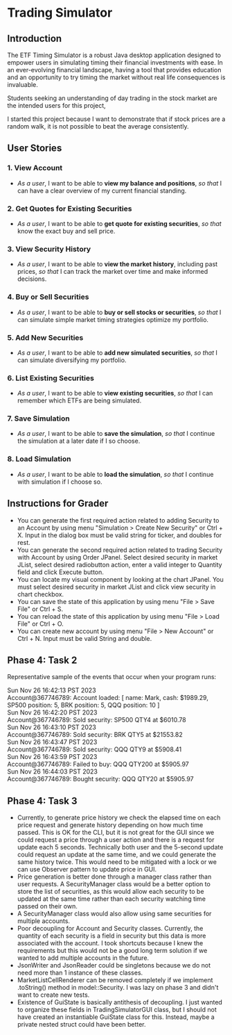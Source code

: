 # Trading Simulator

## Introduction

The ETF Timing Simulator is a robust Java desktop application designed to empower users in simulating timing their financial investments with ease. In an ever-evolving financial landscape, having a tool that provides education and an opportunity to try timing the market without real life consequences is invaluable.

Students seeking an understanding of day trading in the stock market are the intended users for this project,

I started this project because I want to demonstrate that if stock prices are a random walk, it is not possible to beat the average consistently.

## User Stories

### 1. View Account
- *As a user*, I want to be able to **view my balance and positions**, *so that* I can have a clear overview of my current financial standing.

### 2. Get Quotes for Existing Securities
- *As a user*, I want to be able to **get quote for existing securities**, *so that* know the exact buy and sell price.

### 3. View Security History
- *As a user*, I want to be able to **view the market history**, including past prices, *so that* I can track the market over time and make informed decisions.

### 4. Buy or Sell Securities
- *As a user*, I want to be able to **buy or sell stocks or securities**, *so that* I can simulate simple market timing strategies optimize my portfolio.

### 5. Add New Securities
- *As a user*, I want to be able to **add new simulated securities**, *so that* I can simulate diversifying my portfolio.

### 6. List Existing Securities
- *As a user*, I want to be able to **view existing securities**, *so that* I can remember which ETFs are being simulated.

### 7. Save Simulation
- *As a user*, I want to be able to **save the simulation**, *so that* I continue the simulation at a later date if I so choose.

### 8. Load Simulation
- *As a user*, I want to be able to **load the simulation**, *so that* I continue with simulation if I choose so.

## Instructions for Grader
- You can generate the first required action related to adding Security to an Account by using menu "Simulation > Create New Security" or Ctrl + X. Input in the dialog box must be valid string for ticker, and doubles for rest.
- You can generate the second required action related to trading Security with Account by using Order JPanel. Select desired security in market JList, select desired radiobutton action, enter a valid integer to Quantity field and click Execute button.
- You can locate my visual component by looking at the chart JPanel. You must select desired security in market JList and click view security in chart checkbox.
- You can save the state of this application by using menu "File > Save File" or Ctrl + S.
- You can reload the state of this application by using menu "File > Load File" or Ctrl + O.
- You can create new account by using menu "File > New Account" or Ctrl + N. Input must be valid String and double.

## Phase 4: Task 2
Representative sample of the events that occur when your program runs:

Sun Nov 26 16:42:13 PST 2023\
Account@367746789: Account loaded: [ name: Mark, cash: $1989.29, SP500 position: 5, BRK position: 5, QQQ position: 10 ]\
Sun Nov 26 16:42:20 PST 2023\
Account@367746789: Sold security: SP500 QTY4 at $6010.78\
Sun Nov 26 16:43:10 PST 2023\
Account@367746789: Sold security: BRK QTY5 at $21553.82\
Sun Nov 26 16:43:47 PST 2023\
Account@367746789: Sold security: QQQ QTY9 at $5908.41\
Sun Nov 26 16:43:59 PST 2023\
Account@367746789: Failed to buy: QQQ QTY200 at $5905.97\
Sun Nov 26 16:44:03 PST 2023\
Account@367746789: Bought security: QQQ QTY20 at $5905.97

## Phase 4: Task 3
- Currently, to generate price history we check the elapsed time on each price request and generate history depending on how much time passed. This is OK for the CLI, but it is not great for the GUI since we could request a price through a user action and there is a request for update each 5 seconds. Technically both user and the 5-second update could request an update at the same time, and we could generate the same history twice. This would need to be mitigated with a lock or we can use Observer pattern to update price in GUI.
- Price generation is better done through a manager class rather than user requests. A SecurityManager class would be a better option to store the list of securities, as this would allow each security to be updated at the same time rather than each security watching time passed on their own.
- A SecurityManager class would also allow using same securities for multiple accounts.
- Poor decoupling for Account and Security classes. Currently, the quantity of each security is a field in security but this data is more associated with the account. I took shortcuts because I knew the requirements but this would not be a good long term solution if we wanted to add multiple accounts in the future.
- JsonWriter and JsonReader could be singletons because we do not need more than 1 instance of these classes.
- MarketListCellRenderer can be removed completely if we implement .toString() method in model::Security. I was lazy on phase 3 and didn't want to create new tests.
- Existence of GuiState is basically antithesis of decoupling. I just wanted to organize these fields in TradingSimulatorGUI class, but I should not have created an instantiable GuiState class for this. Instead, maybe a private nested struct could have been better.